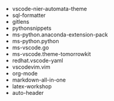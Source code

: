 - vscode-nier-automata-theme
- sql-formatter
- gitlens
- pythonsnippets
- ms-python.anaconda-extension-pack
- ms-python.python
- ms-vscode.go
- ms-vscode.theme-tomorrowkit
- redhat.vscode-yaml
- vscodevim.vim
- org-mode
- markdown-all-in-one
- latex-workshop
- auto-header

